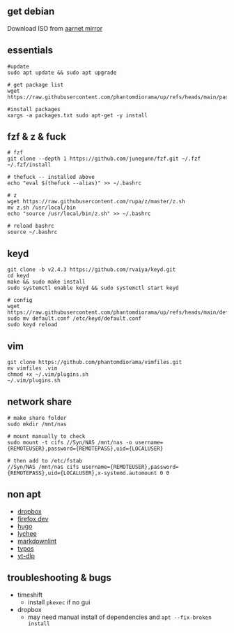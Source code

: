 ## get debian

Download ISO from [aarnet mirror](https://mirror.aarnet.edu.au/pub/debian-cd/current-live/amd64/iso-hybrid/)

## essentials

```
#update
sudo apt update && sudo apt upgrade

# get package list
wget https://raw.githubusercontent.com/phantomdiorama/up/refs/heads/main/packages.txt

#install packages
xargs -a packages.txt sudo apt-get -y install
```

## fzf & z & fuck

```
# fzf
git clone --depth 1 https://github.com/junegunn/fzf.git ~/.fzf
~/.fzf/install

# thefuck -- installed above
echo "eval $(thefuck --alias)" >> ~/.bashrc

# z
wget https://raw.githubusercontent.com/rupa/z/master/z.sh
mv z.sh /usr/local/bin
echo "source /usr/local/bin/z.sh" >> ~/.bashrc

# reload bashrc
source ~/.bashrc
```

## keyd

```
git clone -b v2.4.3 https://github.com/rvaiya/keyd.git
cd keyd
make && sudo make install
sudo systemctl enable keyd && sudo systemctl start keyd

# config
wget https://raw.githubusercontent.com/phantomdiorama/up/refs/heads/main/default.conf
sudo mv default.conf /etc/keyd/default.conf
sudo keyd reload
```

## vim

```
git clone https://github.com/phantomdiorama/vimfiles.git
mv vimfiles .vim
chmod +x ~/.vim/plugins.sh
~/.vim/plugins.sh
```

## network share

```
# make share folder
sudo mkdir /mnt/nas

# mount manually to check
sudo mount -t cifs //Syn/NAS /mnt/nas -o username={REMOTEUSER},password={REMOTEPASS},uid={LOCALUSER}

# then add to /etc/fstab
//Syn/NAS /mnt/nas cifs username={REMOTEUSER},password={REMOTEPASS},uid={LOCALUSER},x-systemd.automount 0 0
```

## non apt
- [dropbox](https://linux.dropbox.com/packages/debian/)
- [firefox dev](https://www.mozilla.org/en-US/firefox/developer/) 
- [hugo](https://github.com/gohugoio/hugo)
- [lychee](https://github.com/lycheeverse/lychee)
- [markdownlint](https://github.com/igorshubovych/markdownlint-cli) 
- [typos](https://github.com/crate-ci/typos/releases)
- [yt-dlp](https://github.com/yt-dlp/yt-dlp)

## troubleshooting & bugs

- timeshift
    - install `pkexec` if no gui
- dropbox
    - may need manual install of dependencies and `apt --fix-broken install`

